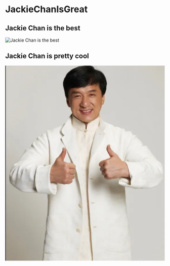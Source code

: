# JackieChanIsGreat

## Jackie Chan is the best 
![Jackie Chan is the best](image.png)

## Jackie Chan is pretty cool
![Jackie Chan is pretty cool](image-2.png)
